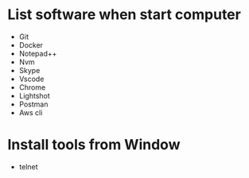 # List software when start computer

- Git
- Docker
- Notepad++
- Nvm
- Skype
- Vscode
- Chrome
- Lightshot
- Postman
- Aws cli


# Install tools from Window

- telnet
